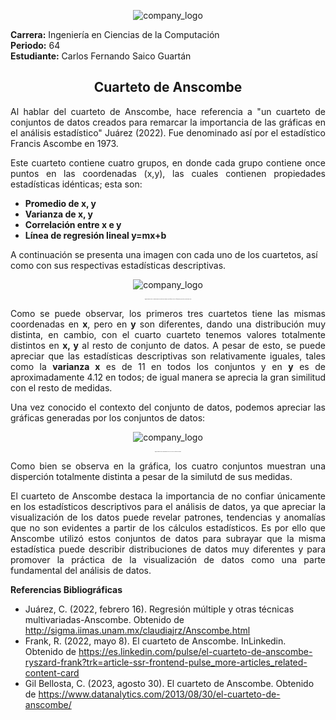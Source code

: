 <p align="center">
  <img src="https://github.com/CarlosSaico28/Anscombe/assets/84851722/8df0a848-a06e-46ff-b27c-944650b0fbe1" alt="company_logo">
</p>

**Carrera:** Ingeniería en Ciencias de la Computación<br>
**Periodo:** 64<br>
**Estudiante:** Carlos Fernando Saico Guartán

<h2 align="center"> Cuarteto de Anscombe</h1>
<p align="justify">Al hablar del cuarteto de Anscombe, hace referencia a "un cuarteto de conjuntos de datos creados para remarcar la importancia de las gráficas en el análisis estadístico" Juárez (2022). Fue denominado así por el estadístico Francis Ascombe  en 1973.</p>
<p align="justify">Este cuarteto contiene cuatro grupos, en donde cada grupo contiene once puntos en las coordenadas (x,y), las cuales contienen propiedades estadísticas idénticas; esta son:</p>

- **Promedio de x, y** <br>
- **Varianza de x, y**<br>
- **Correlación entre x e y**<br>
- **Línea de regresión lineal y=mx+b**<br>

A continuación se presenta una imagen con cada uno de los cuartetos, así como con sus respectivas estadísticas descriptivas.
<p align="center">
  <img src="https://media.licdn.com/dms/image/C4D12AQGR5GeTHjCmqg/article-inline_image-shrink_1000_1488/0/1651977022484?e=2147483647&v=beta&t=mnnWdVOJugSwxfOev8bUFD3gWj187RcKdVwMwUf7p-0" alt="company_logo">
</p>

<p align="center" style="font-size: 1px;">
  Imagen tomada de: https://es.linkedin.com/pulse/el-cuarteto-de-anscombe-ryszard-frank?trk=article-ssr-frontend-pulse_more-articles_related-content-card
</p>

<p align="justify">Como se puede observar, los primeros tres cuartetos tiene las mismas coordenadas en <strong>x</strong>, pero en <strong>y</strong> son diferentes, dando una distribución muy distinta, en cambio, con el cuarto cuarteto tenemos valores totalmente distintos en <strong>x, y</strong> al resto de conjunto de datos. A pesar de esto, se puede apreciar que las estadísticas descriptivas son relativamente iguales, tales como la <strong>varianza x</strong> es de 11 en todos los conjuntos y en <strong>y</strong> es de aproximadamente 4.12 en todos; de igual manera se aprecia la gran similitud con el resto de medidas.</p>


<p align="justify">Una vez conocido el contexto del conjunto de datos, podemos apreciar las gráficas generadas por los conjuntos de datos:</p>

<p align="center">
  <img src="https://www.datanalytics.com/wp-uploads/2013/08/500px-Anscombes_quartet_3.svg_.png" alt="company_logo">
</p>
<p align="center" style="font-size: 1px;">
  Imagen tomada de: https://www.datanalytics.com/2013/08/30/el-cuarteto-de-anscombe/
</p>

<p align="justify"> Como bien se observa en la gráfica, los cuatro conjuntos muestran una disperción totalmente distinta a pesar de la similutd de sus medidas. </p>

<p align="justify"> El cuarteto de Anscombe destaca la importancia de no confiar únicamente en los estadísticos descriptivos para el análisis de datos, ya que apreciar la visualización de los datos puede revelar patrones, tendencias y anomalías que no son evidentes a partir de los cálculos estadísticos. Es por ello que Anscombe utilizó estos conjuntos de datos para subrayar que la misma estadística puede describir distribuciones de datos muy diferentes y para promover la práctica de la visualización de datos como una parte fundamental del análisis de datos. </p>

**Referencias Bibliográficas**

- Juárez, C. (2022, febrero 16). Regresión múltiple y otras técnicas multivariadas-Anscombe. Obtenido de http://sigma.iimas.unam.mx/claudiajrz/Anscombe.html
- Frank, R. (2022, mayo 8). El cuarteto de Anscombe. InLinkedin. Obtenido de https://es.linkedin.com/pulse/el-cuarteto-de-anscombe-ryszard-frank?trk=article-ssr-frontend-pulse_more-articles_related-content-card
- Gil Bellosta, C. (2023, agosto 30). El cuarteto de Anscombe. Obtenido de https://www.datanalytics.com/2013/08/30/el-cuarteto-de-anscombe/
